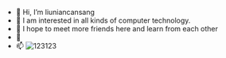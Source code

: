 - 👋 Hi, I’m liuniancansang
- 👀 I am interested in all kinds of computer technology.
- 🌱 I hope to meet more friends here and learn from each other
- 💞️
- 📫 
![123123](https://github.com/liuniancansang/liuniancansang/assets/140886633/264e8d04-c7d2-4e70-b865-7810159fac3f)


<!---
liuniancansang/liuniancansang is a ✨ special ✨ repository because its `README.md` (this file) appears on your GitHub profile.
You can click the Preview link to take a look at your changes.
--->

